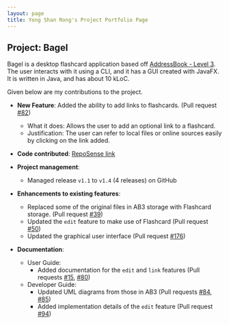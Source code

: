 ```yaml
---
layout: page
title: Yong Shan Rong's Project Portfolio Page
---
```


## Project: Bagel

Bagel is a desktop flashcard application based off [AddressBook - Level 3](https://se-education.org/addressbook-level3/).
The user interacts with it using a CLI, and it has a GUI created with JavaFX.
It is written in Java, and has about 10 kLoC.

Given below are my contributions to the project.

* **New Feature**: Added the ability to add links to flashcards.
  (Pull request [\#82](https://github.com/AY2021S1-CS2103T-W13-2/tp/pull/82))
  * What it does: Allows the user to add an optional link to a flashcard.
  * Justification: The user can refer to local files or online sources easily by clicking on the link added.

* **Code contributed**: [RepoSense link](https://nus-cs2103-ay2021s1.github.io/tp-dashboard/#breakdown=true&search=ysr25)

* **Project management**:
  * Managed release `v1.1` to `v1.4` (4 releases) on GitHub

* **Enhancements to existing features**:
  * Replaced some of the original files in AB3 storage with Flashcard storage.
    (Pull request [\#39](https://github.com/AY2021S1-CS2103T-W13-2/tp/pull/39))
  * Updated the `edit` feature to make use of Flashcard
    (Pull request [\#50](https://github.com/AY2021S1-CS2103T-W13-2/tp/pull/50))
  * Updated the graphical user interface
    (Pull request [\#176](https://github.com/AY2021S1-CS2103T-W13-2/tp/pull/176))

* **Documentation**:
  * User Guide:
    * Added documentation for the `edit` and `link` features
      (Pull requests [\#15](https://github.com/AY2021S1-CS2103T-W13-2/tp/pull/15), [\#80](https://github.com/AY2021S1-CS2103T-W13-2/tp/pull/80))
  * Developer Guide:
    * Updated UML diagrams from those in AB3
      (Pull requests [\#84](https://github.com/AY2021S1-CS2103T-W13-2/tp/pull/84), [\#85](https://github.com/AY2021S1-CS2103T-W13-2/tp/pull/85))
    * Added implementation details of the `edit` feature
      (Pull request [\#94](https://github.com/AY2021S1-CS2103T-W13-2/tp/pull/94))
